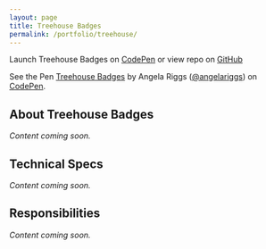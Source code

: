 ```yaml
---
layout: page
title: Treehouse Badges
permalink: /portfolio/treehouse/
---
```

  
<p>Launch Treehouse Badges on <a href='http://codepen.io/angelariggs/full/gpGgNj/' target='blank'>CodePen</a> or view repo on <a href='https://github.com/angelariggs/treehouse-badges' target='blank'>GitHub</a></p>

<div id='treehouse-embed'>
	<p data-height="300" data-theme-id="17586" data-slug-hash="gpGgNj" data-default-tab="result" data-user="angelariggs" class='codepen'>See the Pen <a href='http://codepen.io/angelariggs/pen/gpGgNj/'>Treehouse Badges</a> by Angela Riggs (<a href='http://codepen.io/angelariggs'>@angelariggs</a>) on <a href='http://codepen.io'>CodePen</a>.</p>
	<script async src="//assets.codepen.io/assets/embed/ei.js"></script>
</div>

<h2 class='project-sec-header'>About Treehouse Badges</h2>
<p><i>Content coming soon.</i></p>

<h2 class='project-sec-header'>Technical Specs</h2>
<p><i>Content coming soon.</i></p>

<h2 class='project-sec-header'>Responsibilities</h2>
<p><i>Content coming soon.</i></p>